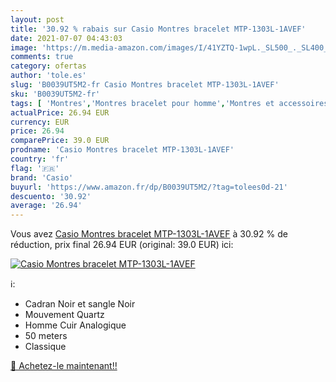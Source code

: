 ```yaml
---
layout: post
title: '30.92 % rabais sur Casio Montres bracelet MTP-1303L-1AVEF'
date: 2021-07-07 04:43:03
image: 'https://m.media-amazon.com/images/I/41YZTQ-1wpL._SL500_._SL400_.jpg'
comments: true
category: ofertas
author: 'tole.es'
slug: 'B0039UT5M2-fr Casio Montres bracelet MTP-1303L-1AVEF'
sku: 'B0039UT5M2-fr'
tags: [ 'Montres','Montres bracelet pour homme','Montres et accessoires','Montres homme','casio', ]
actualPrice: 26.94 EUR
currency: EUR
price: 26.94
comparePrice: 39.0 EUR
prodname: 'Casio Montres bracelet MTP-1303L-1AVEF'
country: 'fr'
flag: '🇫🇷'
brand: 'Casio'
buyurl: 'https://www.amazon.fr/dp/B0039UT5M2/?tag=tolees0d-21'
descuento: '30.92'
average: '26.94'
---
```


Vous avez [Casio Montres bracelet MTP-1303L-1AVEF](https://www.amazon.fr/dp/B0039UT5M2/?tag=tolees0d-21)  à  30.92 % de réduction, prix final  26.94 EUR (original: 39.0 EUR) ici:

[![Casio Montres bracelet MTP-1303L-1AVEF](https://m.media-amazon.com/images/I/41YZTQ-1wpL._SL500_._SL400_.jpg)](https://www.amazon.fr/dp/B0039UT5M2/?tag=tolees0d-21)

ℹ️:

- Cadran Noir et sangle Noir
- Mouvement Quartz
- Homme Cuir Analogique
- 50 meters
- Classique

[🛒 Achetez-le maintenant!!](https://www.amazon.fr/dp/B0039UT5M2/?tag=tolees0d-21)
